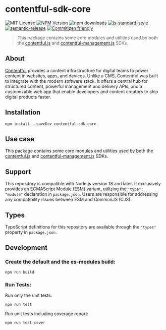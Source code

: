 # contentful-sdk-core

![MIT License](https://img.shields.io/badge/license-MIT-blue.svg)
[![NPM Version](https://img.shields.io/npm/v/contentful-sdk-core.svg)](https://www.npmjs.com/package/contentful-sdk-core)
[![npm downloads](https://img.shields.io/npm/dm/contentful-management.svg)](http://npm-stat.com/charts.html?package=contentful-management)
[![js-standard-style](https://img.shields.io/badge/code%20style-standard-brightgreen.svg?style=flat)](https://github.com/feross/standard)
[![semantic-release](https://img.shields.io/badge/%F0%9F%93%A6%F0%9F%9A%80-semantic--release-e10079.svg)](https://github.com/semantic-release/semantic-release)
[![Commitizen friendly](https://img.shields.io/badge/commitizen-friendly-brightgreen.svg)](http://commitizen.github.io/cz-cli/)

> This package contains some core modules and utilities used by both the [contentful.js](https://github.com/contentful/contentful.js) and [contentful-management.js](https://github.com/contentful/contentful-management.js) SDKs.

## About

[Contentful](https://www.contentful.com) provides a content infrastructure for digital teams to power content in websites, apps, and devices. Unlike a CMS, Contentful was built to integrate with the modern software stack. It offers a central hub for structured content, powerful management and delivery APIs, and a customizable web app that enable developers and content creators to ship digital products faster.

## Installation

```
npm install --saveDev contentful-sdk-core
```

## Use case

This package contains some core modules and utilities used by both the [contentful.js](https://github.com/contentful/contentful.js) and [contentful-management.js](https://github.com/contentful/contentful-management.js) SDKs.

## Support

This repository is compatible with Node.js version 18 and later. It exclusively provides an ECMAScript Module (ESM) variant, utilizing the `"type": "module"` declaration in `package.json`. Users are responsible for addressing any compatibility issues between ESM and CommonJS (CJS).

## Types

TypeScript definitions for this repository are available through the `"types"` property in `package.json`.

## Development

### Create the default and the es-modules build:

```
npm run build
```

### Run Tests:

Run only the unit tests:

```
npm run test
```

Run unit tests including coverage report:

```
npm run test:cover
```